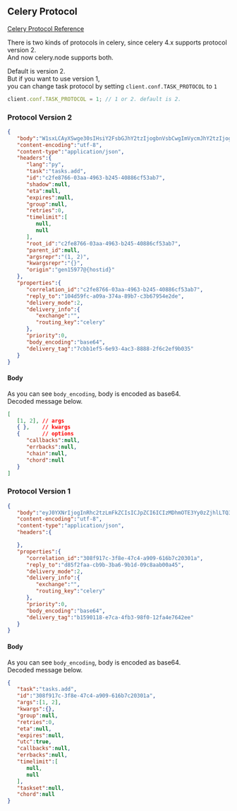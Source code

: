 ## Celery Protocol
[Celery Protocol Reference](https://docs.celeryproject.org/en/latest/internals/protocol.html)

There is two kinds of protocols in celery, since celery 4.x supports protocol version 2.  
And now celery.node supports both.  
  
Default is version 2.  
But if you want to use version 1,  
you can change task protocol by setting `client.conf.TASK_PROTOCOL` to `1`

```javascript
client.conf.TASK_PROTOCOL = 1; // 1 or 2. default is 2.
```

### Protocol Version 2
```json
{
   "body":"W1sxLCAyXSwge30sIHsiY2FsbGJhY2tzIjogbnVsbCwgImVycmJhY2tzIjogbnVsbCwgImNoYWluIjogbnVsbCwgImNob3JkIjogbnVsbH1d",
   "content-encoding":"utf-8",
   "content-type":"application/json",
   "headers":{
      "lang":"py",
      "task":"tasks.add",
      "id":"c2fe8766-03aa-4963-b245-40886cf53ab7",
      "shadow":null,
      "eta":null,
      "expires":null,
      "group":null,
      "retries":0,
      "timelimit":[
         null,
         null
      ],
      "root_id":"c2fe8766-03aa-4963-b245-40886cf53ab7",
      "parent_id":null,
      "argsrepr":"(1, 2)",
      "kwargsrepr":"{}",
      "origin":"gen15977@{hostid}"
   },
   "properties":{
      "correlation_id":"c2fe8766-03aa-4963-b245-40886cf53ab7",
      "reply_to":"104d59fc-a09a-374a-89b7-c3b67954e2de",
      "delivery_mode":2,
      "delivery_info":{
         "exchange":"",
         "routing_key":"celery"
      },
      "priority":0,
      "body_encoding":"base64",
      "delivery_tag":"7cbb1ef5-6e93-4ac3-8888-2f6c2ef9b035"
   }
}
```
#### Body
As you can see `body_encoding`, body is encoded as base64.  
Decoded message below.
```json
[
   [1, 2], // args 
   { },    // kwargs 
   {       // options
      "callbacks":null,
      "errbacks":null,
      "chain":null,
      "chord":null
   }
]
```
### Protocol Version 1
```json
{
   "body":"eyJ0YXNrIjogInRhc2tzLmFkZCIsICJpZCI6ICIzMDhmOTE3Yy0zZjhlLTQ3YzQtYTkwOS02MTZiN2MyMDMwMWEiLCAiYXJncyI6IFsxLCAyXSwgImt3YXJncyI6IHt9LCAiZ3JvdXAiOiBudWxsLCAicmV0cmllcyI6IDAsICJldGEiOiBudWxsLCAiZXhwaXJlcyI6IG51bGwsICJ1dGMiOiB0cnVlLCAiY2FsbGJhY2tzIjogbnVsbCwgImVycmJhY2tzIjogbnVsbCwgInRpbWVsaW1pdCI6IFtudWxsLCBudWxsXSwgInRhc2tzZXQiOiBudWxsLCAiY2hvcmQiOiBudWxsfQ==",
   "content-encoding":"utf-8",
   "content-type":"application/json",
   "headers":{

   },
   "properties":{
      "correlation_id":"308f917c-3f8e-47c4-a909-616b7c20301a",
      "reply_to":"d85f2faa-cb9b-3ba6-9b1d-09c8aab00a45",
      "delivery_mode":2,
      "delivery_info":{
         "exchange":"",
         "routing_key":"celery"
      },
      "priority":0,
      "body_encoding":"base64",
      "delivery_tag":"b1590118-e7ca-4fb3-98f0-12fa4e7642ee"
   }
}
```

#### Body
As you can see `body_encoding`, body is encoded as base64.  
Decoded message below.
```json
{
   "task":"tasks.add",
   "id":"308f917c-3f8e-47c4-a909-616b7c20301a",
   "args":[1, 2],
   "kwargs":{},
   "group":null,
   "retries":0,
   "eta":null,
   "expires":null,
   "utc":true,
   "callbacks":null,
   "errbacks":null,
   "timelimit":[
      null,
      null
   ],
   "taskset":null,
   "chord":null
}
```